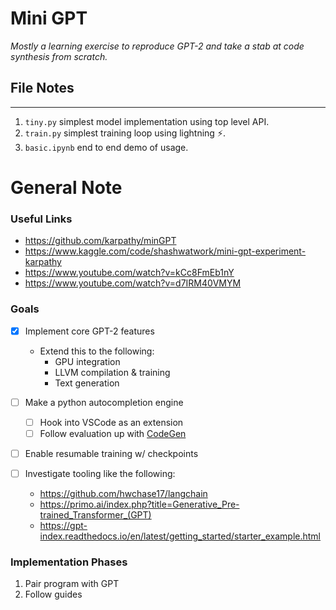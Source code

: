 # Mini GPT
*Mostly a learning exercise to reproduce GPT-2 and take a stab at code synthesis from scratch.* 

## File Notes
---
1. `tiny.py` simplest model implementation using top level API.
2. `train.py` simplest training loop using lightning ⚡.
3. `basic.ipynb` end to end demo of usage.



# General Note

### Useful Links
* https://github.com/karpathy/minGPT
* https://www.kaggle.com/code/shashwatwork/mini-gpt-experiment-karpathy
* https://www.youtube.com/watch?v=kCc8FmEb1nY
* https://www.youtube.com/watch?v=d7IRM40VMYM

### Goals
* [x] Implement core GPT-2 features
  * Extend this to the following:
    * GPU integration
    * LLVM compilation & training
    * Text generation
* [ ] Make a python autocompletion engine
  * [ ] Hook into VSCode as an extension
  * [ ] Follow evaluation up with [CodeGen](https://github.com/salesforce/CodeGen)
* [ ] Enable resumable training w/ checkpoints

* [ ] Investigate tooling like the following:
  * https://github.com/hwchase17/langchain
  * https://primo.ai/index.php?title=Generative_Pre-trained_Transformer_(GPT)
  * https://gpt-index.readthedocs.io/en/latest/getting_started/starter_example.html


### Implementation Phases
1. Pair program with GPT
2. Follow guides

